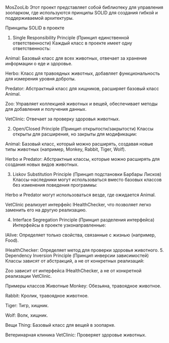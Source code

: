 MosZooLib
Этот проект представляет собой библиотеку для управления зоопарком, где используются принципы SOLID для создания гибкой и поддерживаемой архитектуры.

Принципы SOLID в проекте
1. Single Responsibility Principle (Принцип единственной ответственности)
Каждый класс в проекте имеет одну ответственность:

Animal: Базовый класс для всех животных, отвечает за хранение информации о еде и здоровье.

Herbo: Класс для травоядных животных, добавляет функциональность для измерения уровня доброты.

Predator: Абстрактный класс для хищников, расширяет базовый класс Animal.

Zoo: Управляет коллекцией животных и вещей, обеспечивает методы для добавления и получения данных.

VetClinic: Отвечает за проверку здоровья животных.

2. Open/Closed Principle (Принцип открытости/закрытости)
Классы открыты для расширения, но закрыты для модификации:

Animal: Базовый класс, который можно расширять, создавая новые типы животных (например, Monkey, Rabbit, Tiger, Wolf).

Herbo и Predator: Абстрактные классы, которые можно расширять для создания новых видов животных.

3. Liskov Substitution Principle (Принцип подстановки Барбары Лисков)
Классы-наследники могут использоваться вместо базовых классов без изменения поведения программы:

Herbo и Predator могут использоваться везде, где ожидается Animal.

VetClinic реализует интерфейс IHealthChecker, что позволяет легко заменить его на другую реализацию.

4. Interface Segregation Principle (Принцип разделения интерфейса)
Интерфейсы в проекте узконаправленные:

IAlive: Определяет только свойства, связанные с жизнью (например, Food).

IHealthChecker: Определяет метод для проверки здоровья животного.
5. Dependency Inversion Principle (Принцип инверсии зависимостей)
Классы зависят от абстракций, а не от конкретных реализаций:

Zoo зависит от интерфейса IHealthChecker, а не от конкретной реализации VetClinic.

Примеры классов
Животные
Monkey: Обезьяна, травоядное животное.

Rabbit: Кролик, травоядное животное.

Tiger: Тигр, хищник.

Wolf: Волк, хищник.

Вещи
Thing: Базовый класс для вещей в зоопарке.

Ветеринарная клиника
VetClinic: Проверяет здоровье животных.

